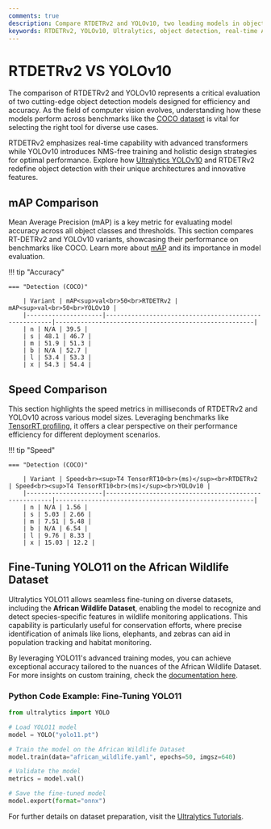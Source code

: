 ```yaml
---
comments: true
description: Compare RTDETRv2 and YOLOv10, two leading models in object detection and real-time AI. Explore their performance, efficiency, and applications in edge AI and computer vision, and understand how these models redefine the future of real-time object detection.
keywords: RTDETRv2, YOLOv10, Ultralytics, object detection, real-time AI, edge AI, computer vision, AI models comparison, efficiency, performance
---
```


# RTDETRv2 VS YOLOv10

The comparison of RTDETRv2 and YOLOv10 represents a critical evaluation of two cutting-edge object detection models designed for efficiency and accuracy. As the field of computer vision evolves, understanding how these models perform across benchmarks like the [COCO dataset](https://docs.ultralytics.com/datasets/detect/coco/) is vital for selecting the right tool for diverse use cases.

RTDETRv2 emphasizes real-time capability with advanced transformers while YOLOv10 introduces NMS-free training and holistic design strategies for optimal performance. Explore how [Ultralytics YOLOv10](https://docs.ultralytics.com/models/yolov10/) and RTDETRv2 redefine object detection with their unique architectures and innovative features.

## mAP Comparison

Mean Average Precision (mAP) is a key metric for evaluating model accuracy across all object classes and thresholds. This section compares RT-DETRv2 and YOLOv10 variants, showcasing their performance on benchmarks like COCO. Learn more about [mAP](https://www.ultralytics.com/glossary/mean-average-precision-map) and its importance in model evaluation.

!!! tip "Accuracy"

    === "Detection (COCO)"

    	| Variant | mAP<sup>val<br>50<br>RTDETRv2 | mAP<sup>val<br>50<br>YOLOv10 |
    	|---------------------|-------------------------------------------------------|-------------------------------------------------------|
    	| n | N/A | 39.5 |
    	| s | 48.1 | 46.7 |
    	| m | 51.9 | 51.3 |
    	| b | N/A | 52.7 |
    	| l | 53.4 | 53.3 |
    	| x | 54.3 | 54.4 |


## Speed Comparison

This section highlights the speed metrics in milliseconds of RTDETRv2 and YOLOv10 across various model sizes. Leveraging benchmarks like [TensorRT profiling](https://docs.ultralytics.com/reference/utils/benchmarks/), it offers a clear perspective on their performance efficiency for different deployment scenarios.

!!! tip "Speed"

    === "Detection (COCO)"

    	| Variant | Speed<br><sup>T4 TensorRT10<br>(ms)</sup><br>RTDETRv2 | Speed<br><sup>T4 TensorRT10<br>(ms)</sup><br>YOLOv10 |
    	|---------------------|-------------------------------------------------------|-------------------------------------------------------|
    	| n | N/A | 1.56 |
    	| s | 5.03 | 2.66 |
    	| m | 7.51 | 5.48 |
    	| b | N/A | 6.54 |
    	| l | 9.76 | 8.33 |
    	| x | 15.03 | 12.2 |

## Fine-Tuning YOLO11 on the African Wildlife Dataset

Ultralytics YOLO11 allows seamless fine-tuning on diverse datasets, including the **African Wildlife Dataset**, enabling the model to recognize and detect species-specific features in wildlife monitoring applications. This capability is particularly useful for conservation efforts, where precise identification of animals like lions, elephants, and zebras can aid in population tracking and habitat monitoring.

By leveraging YOLO11's advanced training modes, you can achieve exceptional accuracy tailored to the nuances of the African Wildlife Dataset. For more insights on custom training, check the [documentation here](https://docs.ultralytics.com/modes/train/).

### Python Code Example: Fine-Tuning YOLO11

```python
from ultralytics import YOLO

# Load YOLO11 model
model = YOLO("yolo11.pt")

# Train the model on the African Wildlife Dataset
model.train(data="african_wildlife.yaml", epochs=50, imgsz=640)

# Validate the model
metrics = model.val()

# Save the fine-tuned model
model.export(format="onnx")
```

For further details on dataset preparation, visit the [Ultralytics Tutorials](https://docs.ultralytics.com/guides/).

